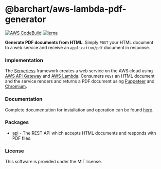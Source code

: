 # @barchart/aws-lambda-pdf-generator

[![AWS CodeBuild](https://codebuild.us-east-1.amazonaws.com/badges?uuid=eyJlbmNyeXB0ZWREYXRhIjoiTmtsZEw3M2l3cktxd3crQTJpMVVRbEUzU1dOMFBodFU0MlhaNUFZaC9kVzBIN1FYUXVVZFFUK29vcU5tazJyckNtVFFxL3BoSEdYMEk3V3dUOEhNUFhNPSIsIml2UGFyYW1ldGVyU3BlYyI6Ik84YnJJU1NUZDMvR3VLaXYiLCJtYXRlcmlhbFNldFNlcmlhbCI6MX0%3D&branch=master)](https://github.com/barchart/aws-lambda-pdf-generator)
[![lerna](https://img.shields.io/badge/maintained%20with-lerna-cc00ff.svg)](https://lerna.js.org/)

**Generate PDF documents from HTML.** Simply ```POST``` your HTML document to a web service and receive an ```application/pdf``` document in response.

### Implementation

The [Serverless](https://www.serverless.com/) framework creates a web service on the AWS cloud using [AWS API Gateway](https://aws.amazon.com/api-gateway/) and [AWS Lambda](https://aws.amazon.com/lambda/). Consumers ```POST``` an HTML document and the service renders and returns a PDF document using [Puppeteer](https://github.com/puppeteer/puppeteer) and [Chromium](https://github.com/alixaxel/chrome-aws-lambda).

### Documentation

Complete documentation for installation and operation can be found [here](https://barchart.github.io/aws-lambda-pdf-generator/#/).

### Packages

* [api](./packages/api) - The REST API which accepts HTML documents and responds with PDF files.

### License

This software is provided under the MIT license.
